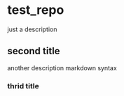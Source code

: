 # test_repo
just a description

## second title
another description
markdown syntax

### thrid title
